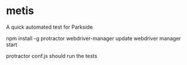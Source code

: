 # metis
A quick automated test for Parkside

npm install -g protractor
webdriver-manager update
webdriver manager start

protractor conf.js should run the tests
